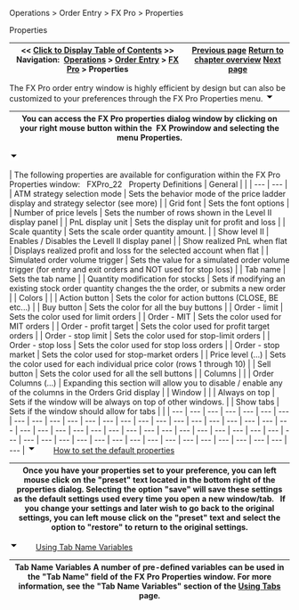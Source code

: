 ﻿
Operations \> Order Entry \> FX Pro \> Properties

Properties

| \<\< [Click to Display Table of Contents](properties_fx_pro.md) \>\> **Navigation:**     [Operations](operations.md) \> [Order Entry](order_entry.md) \> [FX Pro](fx_pro.md) \> Properties | [Previous page](managing_positions_fx_pro.md) [Return to chapter overview](fx_pro.md) [Next page](fx_board.md) |
| --- | --- |
The FX Pro order entry window is highly efficient by design but can also be customized to your preferences through the FX Pro Properties menu.
![tog_minus](tog_minus.gif)

| You can access the FX Pro properties dialog window by clicking on your right mouse button within the  FX Prowindow and selecting the menu Properties. |
| --- |
![tog_minus](tog_minus.gif)

| The following properties are available for configuration within the FX Pro Properties window:   FXPro_22   Property Definitions   | General |  | | --- | --- | | ATM strategy selection mode | Sets the behavior mode of the price ladder display and strategy selector (see more) | | Grid font | Sets the font options | | Number of price levels | Sets the number of rows shown in the Level II display panel | | PnL display unit | Sets the display unit for profit and loss | | Scale quantity | Sets the scale order quantity amount. | | Show level II | Enables / Disables the Levell II display panel | | Show realized PnL when flat | Displays realized profit and loss for the selected account when flat | | Simulated order volume trigger | Sets the value for a simulated order volume trigger (for entry and exit orders and NOT used for stop loss) | | Tab name | Sets the tab name | | Quantity modification for stocks | Sets if modifying an existing stock order quantity changes the the order, or submits a new order | | Colors |  | | Action button | Sets the color for action buttons (CLOSE, BE etc...) | | Buy button | Sets the color for all the buy buttons | | Order \- limit | Sets the color used for limit orders | | Order \- MIT | Sets the color used for MIT orders | | Order \- profit target | Sets the color used for profit target orders | | Order \- stop limit | Sets the color used for stop\-limit orders | | Order \- stop loss | Sets the color used for stop loss orders | | Order \- stop market | Sets the color used for stop\-market orders | | Price level (...) | Sets the color used for each individual price color (rows 1 through 10\) | | Sell button | Sets the color used for all the sell buttons | | Columns |  | | Order Columns (...) | Expanding this section will allow you to disable / enable any of the columns in the Orders Grid display | | Window |  | | Always on top | Sets if the window will be always on top of other windows. | | Show tabs | Sets if the window should allow for tabs | |
| --- | --- | --- | --- | --- | --- | --- | --- | --- | --- | --- | --- | --- | --- | --- | --- | --- | --- | --- | --- | --- | --- | --- | --- | --- | --- | --- | --- | --- | --- | --- | --- | --- | --- | --- | --- | --- | --- | --- | --- | --- | --- | --- | --- | --- | --- | --- | --- | --- | --- | --- | --- | --- | --- | --- |
![tog_minus](tog_minus.gif)        [How to set the default properties](javascript:HMToggle('toggle','HowToSetTheDefaultProperties','HowToSetTheDefaultProperties_ICON'))

| Once you have your properties set to your preference, you can left mouse click on the "preset" text located in the bottom right of the properties dialog. Selecting the option "save" will save these settings as the default settings used every time you open a new window/tab.   If you change your settings and later wish to go back to the original settings, you can left mouse click on the "preset" text and select the option to "restore" to return to the original settings. |
| --- |
![tog_minus](tog_minus.gif)        [Using Tab Name Variables](javascript:HMToggle('toggle','UsingTabNameVariables','UsingTabNameVariables_ICON'))

| Tab Name Variables A number of pre\-defined variables can be used in the "Tab Name" field of the FX Pro Properties window. For more information, see the "Tab Name Variables" section of the [Using Tabs](using_tabs.md) page. |
| --- |

